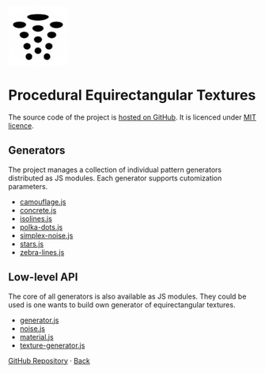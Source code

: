 <img class="logo" src="../assets/logo/logo.png">

# Procedural Equirectangular Textures

The source code of the project is [hosted on GitHub](https://github.com/boytchev/texture-generator).
It is licenced under [MIT licence](https://github.com/boytchev/texture-generator?tab=MIT-1-ov-file#readme).


## Generators

The project manages a collection of individual pattern generators
distributed as JS modules. Each generator supports cutomization
parameters. 

* [camouflage.js](camouflage.md)
* [concrete.js](concrete.md)
* [isolines.js](isolines.md)
* [polka-dots.js](polka-dots.md)
* [simplex-noise.js](simplex-noise.md)
* [stars.js](stars.md)
* [zebra-lines.js](zebra-lines.md)


## Low-level API

The core of all generators is also available as JS modules.
They could be used is one wants to build own generator of
equirectangular textures.

* [generator.js](#generatorjs)
* [noise.js](#noisejs)
* [material.js](#materialjs)
* [texture-generator.js](#texture-generatorjs)
	
	
<div class="footnote">
	<a href="https://github.com/boytchev/texture-generator" >GitHub Repository</a>
	&middot;
	<a href="#" onclick="window.history.back(); return false;">Back</a>
</div>